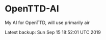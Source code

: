 # OpenTTD-AI
My AI for OpenTTD, will use primarily air

Latest backup: Sun Sep 15 18:52:01 UTC 2019
